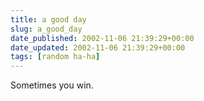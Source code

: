 ```yaml
---
title: a good day
slug: a_good_day
date_published: 2002-11-06 21:39:29+00:00
date_updated: 2002-11-06 21:39:29+00:00
tags: [random ha-ha]
---
```

Sometimes you win.
